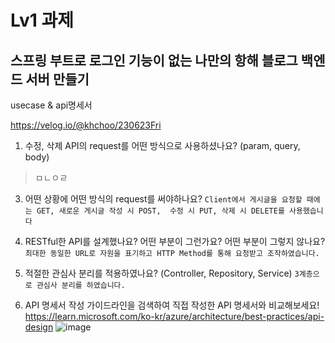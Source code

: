 # Lv1 과제 
## 스프링 부트로 로그인 기능이 없는 나만의 항해 블로그 백엔드 서버 만들기

usecase & api명세서

https://velog.io/@khchoo/230623Fri

1. 수정, 삭제 API의 request를 어떤 방식으로 사용하셨나요? (param, query, body)
> ㅁㄴㅇㄹ

3. 어떤 상황에 어떤 방식의 request를 써야하나요?
`Client에서 게시글을 요청할 때에는 GET, 새로운 게시글 작성 시 POST, 
수정 시 PUT, 삭제 시 DELETE를 사용했습니다`

4. RESTful한 API를 설계했나요? 어떤 부분이 그런가요? 어떤 부분이 그렇지 않나요?
`최대한 동일한 URL로 자원을 표기하고 HTTP Method를 통해 요청받고 조작하였습니다.`

5. 적절한 관심사 분리를 적용하였나요? (Controller, Repository, Service)
`3계층으로 관심사 분리를 하였습니다.`

6. API 명세서 작성 가이드라인을 검색하여 직접 작성한 API 명세서와 비교해보세요!
https://learn.microsoft.com/ko-kr/azure/architecture/best-practices/api-design
![image](https://github.com/KH-CHOO/kh-posting/assets/106093449/6e23efb3-4145-4cb9-b2e3-375154f3e3af)
